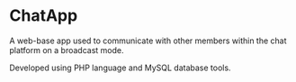 # ChatApp

A web-base app used to communicate with other members within the chat platform on a broadcast mode. 

Developed using PHP language and MySQL database tools. 
